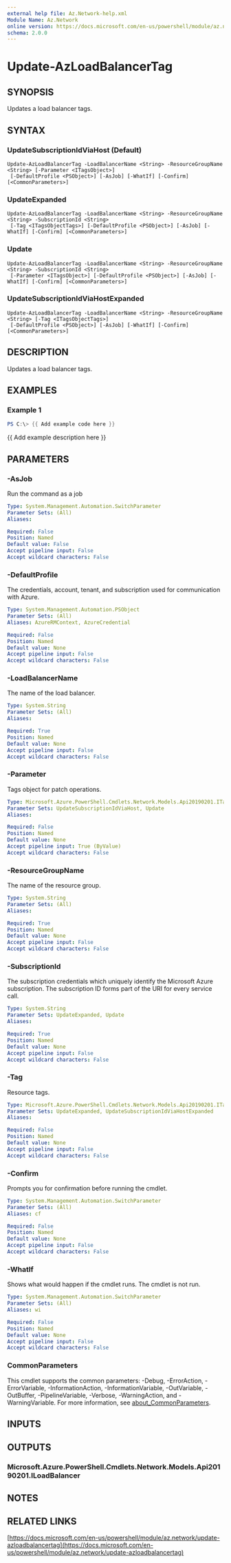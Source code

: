 ```yaml
---
external help file: Az.Network-help.xml
Module Name: Az.Network
online version: https://docs.microsoft.com/en-us/powershell/module/az.network/update-azloadbalancertag
schema: 2.0.0
---
```


# Update-AzLoadBalancerTag

## SYNOPSIS
Updates a load balancer tags.

## SYNTAX

### UpdateSubscriptionIdViaHost (Default)
```
Update-AzLoadBalancerTag -LoadBalancerName <String> -ResourceGroupName <String> [-Parameter <ITagsObject>]
 [-DefaultProfile <PSObject>] [-AsJob] [-WhatIf] [-Confirm] [<CommonParameters>]
```

### UpdateExpanded
```
Update-AzLoadBalancerTag -LoadBalancerName <String> -ResourceGroupName <String> -SubscriptionId <String>
 [-Tag <ITagsObjectTags>] [-DefaultProfile <PSObject>] [-AsJob] [-WhatIf] [-Confirm] [<CommonParameters>]
```

### Update
```
Update-AzLoadBalancerTag -LoadBalancerName <String> -ResourceGroupName <String> -SubscriptionId <String>
 [-Parameter <ITagsObject>] [-DefaultProfile <PSObject>] [-AsJob] [-WhatIf] [-Confirm] [<CommonParameters>]
```

### UpdateSubscriptionIdViaHostExpanded
```
Update-AzLoadBalancerTag -LoadBalancerName <String> -ResourceGroupName <String> [-Tag <ITagsObjectTags>]
 [-DefaultProfile <PSObject>] [-AsJob] [-WhatIf] [-Confirm] [<CommonParameters>]
```

## DESCRIPTION
Updates a load balancer tags.

## EXAMPLES

### Example 1
```powershell
PS C:\> {{ Add example code here }}
```

{{ Add example description here }}

## PARAMETERS

### -AsJob
Run the command as a job

```yaml
Type: System.Management.Automation.SwitchParameter
Parameter Sets: (All)
Aliases:

Required: False
Position: Named
Default value: False
Accept pipeline input: False
Accept wildcard characters: False
```

### -DefaultProfile
The credentials, account, tenant, and subscription used for communication with Azure.

```yaml
Type: System.Management.Automation.PSObject
Parameter Sets: (All)
Aliases: AzureRMContext, AzureCredential

Required: False
Position: Named
Default value: None
Accept pipeline input: False
Accept wildcard characters: False
```

### -LoadBalancerName
The name of the load balancer.

```yaml
Type: System.String
Parameter Sets: (All)
Aliases:

Required: True
Position: Named
Default value: None
Accept pipeline input: False
Accept wildcard characters: False
```

### -Parameter
Tags object for patch operations.

```yaml
Type: Microsoft.Azure.PowerShell.Cmdlets.Network.Models.Api20190201.ITagsObject
Parameter Sets: UpdateSubscriptionIdViaHost, Update
Aliases:

Required: False
Position: Named
Default value: None
Accept pipeline input: True (ByValue)
Accept wildcard characters: False
```

### -ResourceGroupName
The name of the resource group.

```yaml
Type: System.String
Parameter Sets: (All)
Aliases:

Required: True
Position: Named
Default value: None
Accept pipeline input: False
Accept wildcard characters: False
```

### -SubscriptionId
The subscription credentials which uniquely identify the Microsoft Azure subscription.
The subscription ID forms part of the URI for every service call.

```yaml
Type: System.String
Parameter Sets: UpdateExpanded, Update
Aliases:

Required: True
Position: Named
Default value: None
Accept pipeline input: False
Accept wildcard characters: False
```

### -Tag
Resource tags.

```yaml
Type: Microsoft.Azure.PowerShell.Cmdlets.Network.Models.Api20190201.ITagsObjectTags
Parameter Sets: UpdateExpanded, UpdateSubscriptionIdViaHostExpanded
Aliases:

Required: False
Position: Named
Default value: None
Accept pipeline input: False
Accept wildcard characters: False
```

### -Confirm
Prompts you for confirmation before running the cmdlet.

```yaml
Type: System.Management.Automation.SwitchParameter
Parameter Sets: (All)
Aliases: cf

Required: False
Position: Named
Default value: None
Accept pipeline input: False
Accept wildcard characters: False
```

### -WhatIf
Shows what would happen if the cmdlet runs.
The cmdlet is not run.

```yaml
Type: System.Management.Automation.SwitchParameter
Parameter Sets: (All)
Aliases: wi

Required: False
Position: Named
Default value: None
Accept pipeline input: False
Accept wildcard characters: False
```

### CommonParameters
This cmdlet supports the common parameters: -Debug, -ErrorAction, -ErrorVariable, -InformationAction, -InformationVariable, -OutVariable, -OutBuffer, -PipelineVariable, -Verbose, -WarningAction, and -WarningVariable. For more information, see [about_CommonParameters](http://go.microsoft.com/fwlink/?LinkID=113216).

## INPUTS

## OUTPUTS

### Microsoft.Azure.PowerShell.Cmdlets.Network.Models.Api20190201.ILoadBalancer
## NOTES

## RELATED LINKS

[https://docs.microsoft.com/en-us/powershell/module/az.network/update-azloadbalancertag](https://docs.microsoft.com/en-us/powershell/module/az.network/update-azloadbalancertag)

